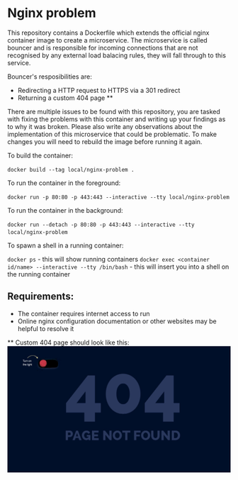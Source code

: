 # Nginx problem

This repository contains a Dockerfile which extends the official nginx container image to create a microservice. The microservice is called bouncer and is responsible for incoming connections that are not recognised by any external load balacing rules, they will fall through to this service.

Bouncer's resposibilities are:

* Redirecting a HTTP request to HTTPS via a 301 redirect
* Returning a custom 404 page **

There are multiple issues to be found with this repository, you are tasked with fixing the problems with this container and writing up your findings as to why it was broken. Please also write any observations about the implementation of this microservice that could be problematic. To make changes you will need to rebuild the image before running it again. 

To build the container:

`docker build --tag local/nginx-problem .`

To run the container in the foreground:

`docker run -p 80:80 -p 443:443 --interactive --tty local/nginx-problem`

To run the container in the background:

`docker run --detach -p 80:80 -p 443:443 --interactive --tty local/nginx-problem`

To spawn a shell in a running container:

`docker ps` - this will show running containers
`docker exec <container id/name> --interactive --tty /bin/bash` - this will insert you into a shell on the running container

## Requirements:

* The container requires internet access to run
* Online nginx configuration documentation or other websites may be helpful to resolve it

** Custom 404 page should look like this:
![404](./404.png)
